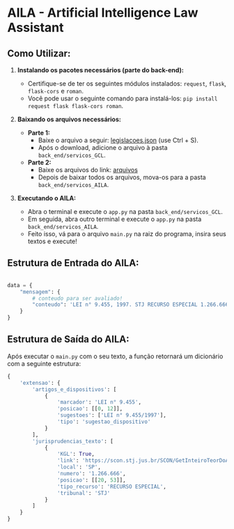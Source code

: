 # AILA - Artificial Intelligence Law Assistant

## Como Utilizar:
1. **Instalando os pacotes necessários (parte do back-end):**
    - Certifique-se de ter os seguintes módulos instalados: `request`, `flask`, `flask-cors` e `roman`.
    - Você pode usar o seguinte comando para instalá-los: `pip install request flask flask-cors roman`.

2. **Baixando os arquivos necessários:**
    - **Parte 1:**
        - Baixe o arquivo a seguir: [legislacoes.json](https://unifor-crawler-law.s3.amazonaws.com/data/legislacoes.json) (use Ctrl + S).
        - Após o download, adicione o arquivo à pasta `back_end/servicos_GCL`.
    - **Parte 2:**
        - Baixe os arquivos do link: [arquivos](https://drive.google.com/drive/folders/1ZTJZT-i2BaQnKsHHl57c6kkrVya-RkTd?usp=sharing)
        - Depois de baixar todos os arquivos, mova-os para a pasta `back_end/servicos_AILA`.

3. **Executando o AILA:**
    - Abra o terminal e execute o `app.py` na pasta `back_end/servicos_GCL`.
    - Em seguida, abra outro terminal e execute o `app.py` na pasta `back_end/servicos_AILA`.
    - Feito isso, vá para o arquivo `main.py` na raiz do programa, insira seus textos e execute!

## Estrutura de Entrada do AILA:

```python

data = {
    "mensagem": {
        # conteudo para ser avaliado!
        "conteudo": 'LEI n° 9.455, 1997. STJ RECURSO ESPECIAL 1.266.666 SP'
    }
}
```

## Estrutura de Saída do AILA:
Após executar o `main.py` com o seu texto, a função retornará um dicionário com a seguinte estrutura:

```python
{
    'extensao': {
        'artigos_e_dispositivos': [
            {
                'marcador': 'LEI n° 9.455',
                'posicao': [[0, 12]],
                'sugestoes': ['LEI n° 9.455/1997'],
                'tipo': 'sugestao_dispositivo'
            }
        ],
        'jurisprudencias_texto': [
            {
                'KGL': True,
                'link': 'https://scon.stj.jus.br/SCON/GetInteiroTeorDoAcordao?num_registro=200901969409&dt_publicacao=25/08/2011',
                'local': 'SP',
                'numero': '1.266.666',
                'posicao': [[20, 53]],
                'tipo_recurso': 'RECURSO ESPECIAL',
                'tribunal': 'STJ'
            }
        ]
    }
}
```
